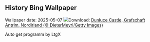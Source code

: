 ## History Bing Wallpaper
Wallpaper date: 2025-05-07
![](https://www.bing.com/th?id=OHR.DunluceIreland_DE-DE2678397911_UHD.jpg&w=1000)Download: [Dunluce Castle, Grafschaft Antrim, Nordirland (© DieterMeyrl/Getty Images)](https://www.bing.com/th?id=OHR.DunluceIreland_DE-DE2678397911_UHD.jpg)

Auto get programm by LtgX
